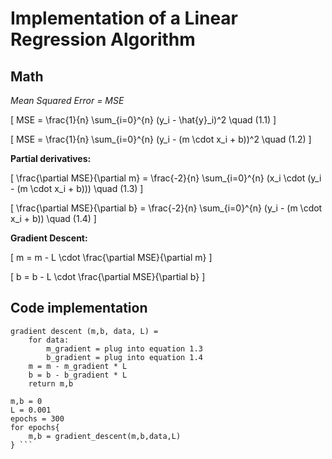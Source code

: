 # Implementation of a Linear Regression Algorithm

## Math
*Mean Squared Error = MSE*

\[
MSE = \frac{1}{n} \sum_{i=0}^{n} (y_i - \hat{y}_i)^2 \quad (1.1)
\]

\[
MSE = \frac{1}{n} \sum_{i=0}^{n} (y_i - (m \cdot x_i + b))^2 \quad (1.2)
\]

**Partial derivatives:**

\[
\frac{\partial MSE}{\partial m} = \frac{-2}{n} \sum_{i=0}^{n} (x_i \cdot (y_i - (m \cdot x_i + b))) \quad (1.3)
\]

\[
\frac{\partial MSE}{\partial b} = \frac{-2}{n} \sum_{i=0}^{n} (y_i - (m \cdot x_i + b)) \quad (1.4)
\]

**Gradient Descent:**


\[
m = m - L \cdot \frac{\partial MSE}{\partial m}
\]

\[
b = b - L \cdot \frac{\partial MSE}{\partial b}
\]

## Code implementation
``` 
gradient descent (m,b, data, L) =
    for data:
        m_gradient = plug into equation 1.3
        b_gradient = plug into equation 1.4
    m = m - m_gradient * L
    b = b - b_gradient * L
    return m,b

m,b = 0
L = 0.001
epochs = 300
for epochs{
    m,b = gradient_descent(m,b,data,L)
} ```
  